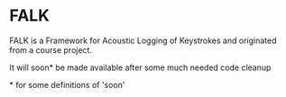 FALK
====

FALK is a Framework for Acoustic Logging of Keystrokes and originated from a course project.

It will soon* be made available after some much needed code cleanup

\* for some definitions of 'soon'
